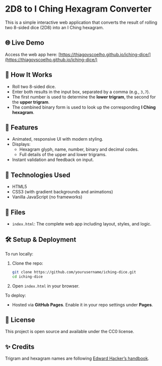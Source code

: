 # 2D8 to I Ching Hexagram Converter

This is a simple interactive web application that converts the result of rolling two 8-sided dice (2D8) into an I Ching hexagram.

## 🌐 Live Demo
Access the web app here: [https://thiagovscoelho.github.io/iching-dice/](https://thiagovscoelho.github.io/iching-dice/)

## 🎲 How It Works
- Roll two 8-sided dice.
- Enter both results in the input box, separated by a comma (e.g., `3,7`).
- The first number is used to determine the **lower trigram**, the second for the **upper trigram**.
- The combined binary form is used to look up the corresponding **I Ching hexagram**.

## 🔮 Features
- Animated, responsive UI with modern styling.
- Displays:
  - Hexagram glyph, name, number, binary and decimal codes.
  - Full details of the upper and lower trigrams.
- Instant validation and feedback on input.

## 🧱 Technologies Used
- HTML5
- CSS3 (with gradient backgrounds and animations)
- Vanilla JavaScript (no frameworks)

## 📂 Files
- `index.html`: The complete web app including layout, styles, and logic.

## 🛠️ Setup & Deployment
To run locally:
1. Clone the repo:
   ```bash
   git clone https://github.com/yourusername/iching-dice.git
   cd iching-dice
   ```

2. Open `index.html` in your browser.

To deploy:

* Hosted via **GitHub Pages**. Enable it in your repo settings under **Pages**.

## 📜 License

This project is open source and available under the CC0 license.

## ✨ Credits

Trigram and hexagram names are following [Edward Hacker’s handbook](https://archive.org/details/ichinghandbookpr0000hack).
